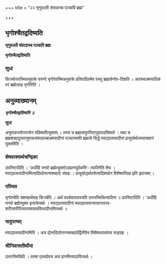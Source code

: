 +++
title = "२२ भृगुवल्ली संवादाच्च पञ्चापि ब्रह्म"

+++


## भृगोश्चैतद्वदिष्यति

**भृगुवल्ली संवादाच्च पञ्चापि ब्रह्म**

**भृगोश्चैतद्वदिष्यति**

### **सुधा**

किञ्चोत्तरस्मिन्ननुवाके वरुणो भृगोरेतस्मिन्ननुवाके प्रतिपादितमेव वस्तु ब्रह्मत्वेनोप-दिशति । अतश्चान्नमयादिकं परं ब्रह्मेत्याह भृगोरिति ।

## **अनुव्याख्यानम्**

***भृगोश्चैतद्वदिष्यति ॥***

**सुधा**

अनुवाकस्योत्तरत्वेन वदिष्यतीत्युक्तम् । तस्य च ब्रह्मत्वमुपरिष्टादुपपादयिष्यते । तथा च ब्रह्मशब्दादुत्तरानुवाकसंवादाच्चान्नमयादीनां पञ्चानामपि ब्रह्मत्वे सिद्धे मयट्प्रत्ययादीनां प्राचुर्यार्थत्वव्याख्यानं युक्तमिति ।

### **शेषवाक्यार्थचन्द्रिका**

उपरिष्टादिति । ‘अधीहि भगवो ब्रह्मेत्युक्तोऽन्नप्राणपूर्वकमि’- त्यादिनेति शेषः । मयट्प्रत्ययादीनामित्यादिपदेनान्यशब्दादेः संग्रहः । प्राचुर्याद्यर्थतयेत्यादिशब्देन विशेषपरिग्रह इति द्रष्टव्यम् ।

### **परिमल**

भृगोश्चेति चशब्दार्थमाह किञ्चेति । अर्थं वदन्नेवावतारयति उत्तरस्मिन्नित्यादिना ॥ उपरिष्टादिति । ‘अधीहि भगवो ब्रह्मेत्युक्त इत्यत्रेत्यर्थः । मयट्प्रत्ययादीनां मयट्प्रत्ययान्यत्वान्तरत्व-शरीरशरीरित्वावयवावयवित्वादीनामित्यर्थः ॥

### **यादुपत्यम्**

मयट्प्रत्ययादीनामिति । अत्र द्येनादिपदेनान्यशब्दादेर्द्वितीयेन विशेषरूपार्थस्य सङ्ग्रहः ।

### **श्रीनिवासतीर्थीया**

उत्तरस्मिन्निति । तस्मा एतत्प्रोवच अन्नं प्राणमित्यादावित्यर्थः ।

